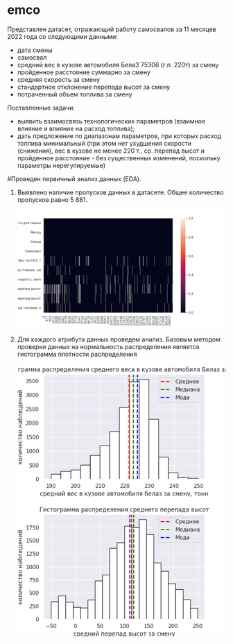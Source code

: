# emco

Представлен датасет, отражающий работу самосвалов за 11 месяцев 2022 года со следующими данными: 
- дата смены
- самосвал
- средний вес в кузове автомобиля БелаЗ 75306 (г.п. 220т) за смену
- пройденное расстояние суммарно за смену
- средняя скорость за смену
- стандартное отклонение перепада высот за смену
- потраченный объем топлива за смену

Поставленные задачи: 
- выявить взаимосвязь технологических параметров (взаимное влияние и влияние на расход топлива);
- дать предложение по диапазонам параметров, при которых расход топлива минимальный (при этом нет ухудшения скорости (снижения), вес в кузове не менее 220 т., ср. перепад высот и пройденное расстояние - без существенных изменений, поскольку параметры нерегулируемые)


<p>#Проведен первичный анализ данных (EDA).

1) Выявлено наличие пропусков данных в датасете. Общее количество пропусков равно 5 881.
![пропуски в датасете](https://github.com/AnyaMankova/emco/blob/main/images/nullst.png)

 2) Для каждого атрибута данных проведем анализ.
  Базовым методом проверки данных на нормальность распределения является гистограмма плотности распределения
 ![гистограмма](https://github.com/AnyaMankova/emco/blob/main/images/avg_weight/aw_hist.png)
 ![гистограмма](https://github.com/AnyaMankova/emco/blob/main/images/avg_height/ah_hist.png)
  
  
  
  </p>
